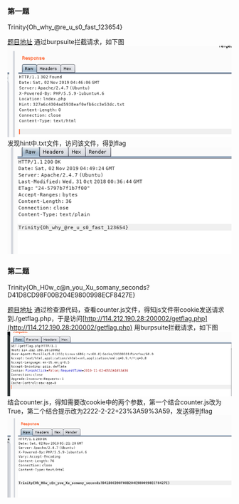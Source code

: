 
###  第一题
Trinity{Oh_why_@re_u_s0_fast_123654}


[题目地址](http://114.212.190.28:20001)
通过burpsuite拦截请求，如下图
![](img/response1.png)
发现hint中.txt文件，访问该文件，得到flag
![](img/flag1.png)




### 第二题
Trinity{Oh_H0w_c@n_you_Xu_somany_seconds?D41D8CD98F00B204E9800998ECF8427E}

[题目地址](http://114.212.190.28:20002/)
通过检查源代码，查看counter.js文件，得知js文件带cookie发送请求到./getflag.php，于是访问[http://114.212.190.28:200002/getflag.php](http://114.212.190.28:200002/getflag.php)
用burpsuite拦截请求，如下图
![](img/response2.png)
结合counter.js，得知需要改cookie中的两个参数，第一个结合counter.js改为True，第二个结合提示改为2222-2-22+23%3A59%3A59，发送得到flag
![](img/flag2.png)